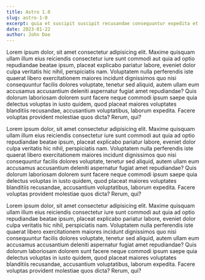 ```yaml
---
title: Astro 1.0
slug: astro-1-0
excerpt: quia et suscipit suscipit recusandae consequuntur expedita et cum reprehenderit molestiae ut ut quas totam nostrum rerum est autem sunt rem eveniet architecto
date: 2023-01-22
author: John Doe
---
```


Lorem ipsum dolor, sit amet consectetur adipisicing elit. Maxime quisquam ullam illum eius reiciendis consectetur iure
sunt commodi aut quia ad optio repudiandae beatae ipsum, placeat explicabo pariatur labore, eveniet dolor culpa
veritatis hic nihil, perspiciatis nam. Voluptatem nulla perferendis iste quaerat libero exercitationem maiores incidunt
dignissimos quo nisi consequuntur facilis dolores voluptate, tenetur sed aliquid, autem ullam eum accusamus accusantium
deleniti aspernatur fugiat amet repudiandae? Quis dolorum laboriosam dolorem sunt facere neque commodi ipsum saepe quia
delectus voluptas in iusto quidem, quod placeat maiores voluptates blanditiis recusandae, accusantium voluptatibus,
laborum expedita. Facere voluptas provident molestiae quos dicta? Rerum, qui?

Lorem ipsum dolor, sit amet consectetur adipisicing elit. Maxime quisquam ullam illum eius reiciendis consectetur iure
sunt commodi aut quia ad optio repudiandae beatae ipsum, placeat explicabo pariatur labore, eveniet dolor culpa
veritatis hic nihil, perspiciatis nam. Voluptatem nulla perferendis iste quaerat libero exercitationem maiores incidunt
dignissimos quo nisi consequuntur facilis dolores voluptate, tenetur sed aliquid, autem ullam eum accusamus accusantium
deleniti aspernatur fugiat amet repudiandae? Quis dolorum laboriosam dolorem sunt facere neque commodi ipsum saepe quia
delectus voluptas in iusto quidem, quod placeat maiores voluptates blanditiis recusandae, accusantium voluptatibus,
laborum expedita. Facere voluptas provident molestiae quos dicta? Rerum, qui?

Lorem ipsum dolor, sit amet consectetur adipisicing elit. Maxime quisquam ullam illum eius reiciendis consectetur iure
sunt commodi aut quia ad optio repudiandae beatae ipsum, placeat explicabo pariatur labore, eveniet dolor culpa
veritatis hic nihil, perspiciatis nam. Voluptatem nulla perferendis iste quaerat libero exercitationem maiores incidunt
dignissimos quo nisi consequuntur facilis dolores voluptate, tenetur sed aliquid, autem ullam eum accusamus accusantium
deleniti aspernatur fugiat amet repudiandae? Quis dolorum laboriosam dolorem sunt facere neque commodi ipsum saepe quia
delectus voluptas in iusto quidem, quod placeat maiores voluptates blanditiis recusandae, accusantium voluptatibus,
laborum expedita. Facere voluptas provident molestiae quos dicta? Rerum, qui?